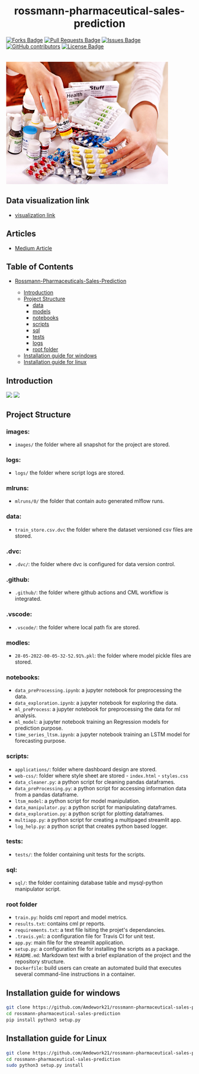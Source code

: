 
<h1 align="center">rossmann-pharmaceutical-sales-prediction</h1>
<div>
<a href="https://github.com/Amdework21/rossmann-pharmaceutical-sales-prediction/"><img src="https://img.shields.io/github/forks/Amdework21/rossmann-pharmaceutical-sales-prediction" alt="Forks Badge"/></a>
<a href="https://github.com/Amdework21/rossmann-pharmaceutical-sales-prediction/pulls"><img src="https://img.shields.io/github/issues-pr/Amdework21/rossmann-pharmaceutical-sales-prediction" alt="Pull Requests Badge"/></a>
<a href="https://github.com/Amdework21/rossmann-pharmaceutical-sales-prediction/issues"><img src="https://img.shields.io/github/issues/Amdework21/rossmann-pharmaceutical-sales-prediction" alt="Issues Badge"/></a>
<a href="https://github.com/Amdework21/rossmann-pharmaceutical-sales-prediction/graphs/contributors"><img alt="GitHub contributors" src="https://img.shields.io/github/contributors/Amdework21/rossmann-pharmaceutical-sales-prediction?color=2b9348"></a>
<a href="https://github.com/Amdework21/rossmann-pharmaceutical-sales-prediction/blob/main/LICENSE"><img src="https://img.shields.io/github/license/Amdework21/rossmann-pharmaceutical-sales-prediction?color=2b9348" alt="License Badge"/></a>
</div>

</br>

![drug-image](https://raw.githubusercontent.com/Amdework21/rossmann-pharmaceutical-sales-prediction/ml-model/images/pharmacy.png)

## Data visualization link
- [visualization link](https://share.streamlit.io/Amdework21/rossmann-pharmaceutical-sales-prediction/main/app.py)

## Articles
- [Medium Article](https://medium.com/@amdeamd7/rossmann-pharmaceutical-sales-prediction-a-deep-learning-approach-9c4434fc809c)

## Table of Contents

* [Rossmann-Pharmaceuticals-Sales-Prediction](#rossmann-pharmaceutical-sales-prediction)

  - [Introduction](##Introduction)
  - [Project Structure](#project-structure)
    * [data](#data)
    * [models](#models)
    * [notebooks](#notebooks)
    * [scripts](#scripts)
    * [sql](#sql)
    * [tests](#tests)
    * [logs](#logs)
    * [root folder](#root-folder)
  - [Installation guide for windows](#installation-guide-for-windows)
  - [Installation guide for linux](#installation-guide-for-linux)

## Introduction

<img src="images/slide/3.png" name="">
<img src="images/slide/4.png" name="">

## Project Structure

### images:

- `images/` the folder where all snapshot for the project are stored.

### logs:

- `logs/` the folder where script logs are stored.

### mlruns:
- `mlruns/0/` the folder that contain auto generated mlflow runs.
### data:

 - `train_store.csv.dvc` the folder where the dataset versioned csv files are stored.

### .dvc:
- `.dvc/`: the folder where dvc is configured for data version control.

### .github:

- `.github/`: the folder where github actions and CML workflow is integrated.

### .vscode:

- `.vscode/`: the folder where local path fix are stored.
### modles:
- `28-05-2022-00-05-32-52.91%.pkl`: the folder where model pickle files are stored.

### notebooks:

- `data_preProcessing.ipynb`: a jupyter notebook for preprocessing the data.
- `data_exploration.ipynb`: a jupyter notebook for exploring the data.
- `ml_preProcess`: a jupyter notebook for preprocessing the data for ml analysis.
- `ml_model`: a jupyter notebook training an Regression models for prediction purpose.
- `time_series_ltsm.ipynb`: a jupyter notebook training an LSTM model for forecasting purpose.

###  scripts:

- `applications/`: folder where dashboard design are stored.
- `web-css/`: folder where style sheet are stored
      - `index.html`
      - `styles.css`
- `data_cleaner.py`: a python script for cleaning pandas dataframes.
- `data_preProcessing.py`:  a python script for accessing information data from a pandas dataframe.
- `ltsm_model`: a python script for model manipulation.
- `data_manipulator.py`: a python script for manipulating dataframes.
- `data_exploration.py`: a python script for plotting dataframes.
- `multiapp.py`: a python script for creating a multipaged streamlit app.
- `log_help.py`: a python script that creates python based logger.
### tests:

- `tests/`: the folder containing unit tests for the scripts.

### sql:

- `sql/`: the folder containing database table and mysql-python manipulator script.
### root folder

- `train.py`: holds cml report and model metrics.
- `results.txt`: contains cml pr reports.
- `requirements.txt`: a text file lsiting the projet's dependancies.
- `.travis.yml`: a configuration file for Travis CI for unit test.
- `app.py`: main file for the streamlit application.
- `setup.py`: a configuration file for installing the scripts as a package.
- `README.md`: Markdown text with a brief explanation of the project and the repository structure.
- `Dockerfile`: build users can create an automated build that executes several command-line instructions in a container.

## Installation guide for windows

```bash
git clone https://github.com/Amdework21/rossmann-pharmaceutical-sales-prediction.git
cd rossmann-pharmaceutical-sales-prediction
pip install python3 setup.py
```
## Installation guide for Linux

```bash
git clone https://github.com/Amdework21/rossmann-pharmaceutical-sales-prediction.git
cd rossmann-pharmaceutical-sales-prediction
sudo python3 setup.py install
```
